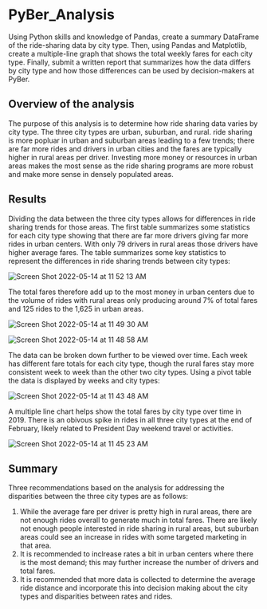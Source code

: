 # PyBer_Analysis
Using Python skills and knowledge of Pandas, create a summary DataFrame of the ride-sharing data by city type. Then, using Pandas and Matplotlib, create a multiple-line graph that shows the total weekly fares for each city type. Finally, submit a written report that summarizes how the data differs by city type and how those differences can be used by decision-makers at PyBer.

## Overview of the analysis
The purpose of this analysis is to determine how ride sharing data varies by city type. The three city types are urban, suburban, and rural. ride sharing is more popluar in urban and suburban areas leading to a few trends; there are far more rides and drivers in urban cities and the fares are typically higher in rural areas per driver. Investing more money or resources in urban areas makes the most sense as the ride sharing programs are more robust and make more sense in densely populated areas.  


## Results
Dividing the data between the three city types allows for differences in ride sharing trends for those areas. The first table summarizes some statistics for each city type showing that there are far more drivers giving far more rides in urban centers. With only 79 drivers in rural areas those drivers have higher average fares. The table summarizes some key statistics to represent the differences in ride sharing trends between city types:

![Screen Shot 2022-05-14 at 11 52 13 AM](https://user-images.githubusercontent.com/99676466/168443120-153c6f08-c26b-495c-8d63-dfacbf702116.png)


The total fares therefore add up to the most money in urban centers due to the volume of rides with rural areas only producing around 7% of total fares and 125 rides to the 1,625 in urban areas. 

![Screen Shot 2022-05-14 at 11 49 30 AM](https://user-images.githubusercontent.com/99676466/168443041-eba45606-8368-4fe4-9914-4e2e0fe6238c.png)



![Screen Shot 2022-05-14 at 11 48 58 AM](https://user-images.githubusercontent.com/99676466/168443017-9c2983fa-e455-4b9c-81cd-374872f4286f.png)

The data can be broken down further to be viewed over time. Each week has different fare totals for each city type, though the rural fares stay more consistent week to week than the other two city types. Using a pivot table the data is displayed by weeks and city types:

![Screen Shot 2022-05-14 at 11 43 48 AM](https://user-images.githubusercontent.com/99676466/168442887-8b42c773-544a-4e06-9341-470521b69826.png)

A multiple line chart helps show the total fares by city type over time in 2019. There is an obivous spike in rides in all three city types at the end of February, likely related to President Day weekend travel or activities. 

![Screen Shot 2022-05-14 at 11 45 23 AM](https://user-images.githubusercontent.com/99676466/168442926-202e5012-0ff6-40a8-8d01-522c5bf18eb1.png)

## Summary
Three recommendations based on the analysis for addressing the disparities between the three city types are as follows:
1. While the average fare per driver is pretty high in rural areas, there are not enough rides overall to generate much in total fares. There are likely not enough people interested in ride sharing in rural areas, but suburban areas could see an increase in rides with some targeted marketing in that area.
2. It is recommended to inclrease rates a bit in urban centers where there is the most demand; this may further increase the number of drivers and total fares.
3. It is recommended that more data is collected to determine the average ride distance and incorporate this into decision making about the city types and disparities between rates and rides. 
